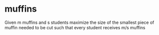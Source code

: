 # muffins
Given m muffins and s students maximize the size of the smallest piece of muffin needed to be cut such that every student receives m/s muffins
